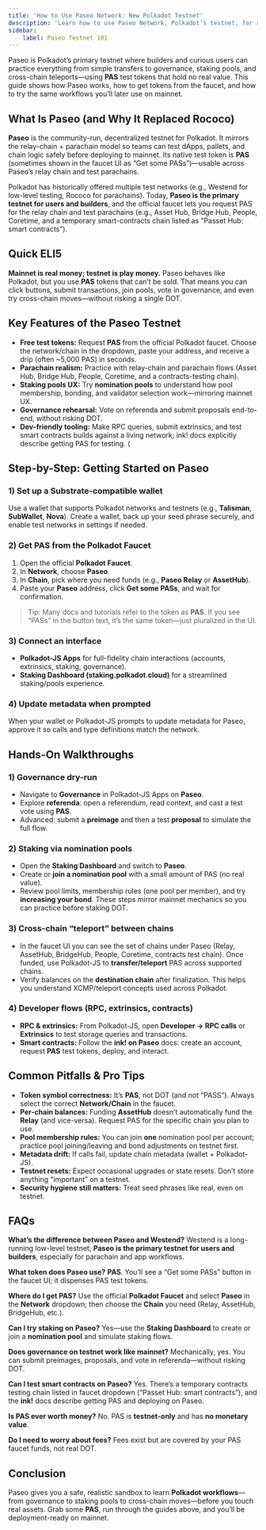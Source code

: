 ```yaml
---
title: 'How to Use Paseo Network: New Polkadot Testnet'
description: 'Learn how to use Paseo Network, Polkadot’s testnet, for safe blockchain experimentation and development with test tokens.'
sidebar: 
    label: Paseo Testnet 101
---
```


Paseo is Polkadot’s primary testnet where builders and curious users can practice everything from simple transfers to governance, staking pools, and cross-chain teleports—using **PAS** test tokens that hold no real value. This guide shows how Paseo works, how to get tokens from the faucet, and how to try the same workflows you’ll later use on mainnet.

## What Is Paseo (and Why It Replaced Rococo)
**Paseo** is the community-run, decentralized testnet for Polkadot. It mirrors the relay-chain + parachain model so teams can test dApps, pallets, and chain logic safely before deploying to mainnet. Its native test token is **PAS** (sometimes shown in the faucet UI as “Get some PASs”)—usable across Paseo’s relay chain and test parachains.  

Polkadot has historically offered multiple test networks (e.g., Westend for low-level testing, Rococo for parachains). Today, **Paseo is the primary testnet for users and builders**, and the official faucet lets you request PAS for the relay chain and test parachains (e.g., Asset Hub, Bridge Hub, People, Coretime, and a temporary smart-contracts chain listed as “Passet Hub: smart contracts”).  

## Quick ELI5
**Mainnet is real money; testnet is play money.** Paseo behaves like Polkadot, but you use **PAS** tokens that can’t be sold. That means you can click buttons, submit transactions, join pools, vote in governance, and even try cross-chain moves—without risking a single DOT.  

## Key Features of the Paseo Testnet

* **Free test tokens:** Request **PAS** from the official Polkadot faucet. Choose the network/chain in the dropdown, paste your address, and receive a drip (often \~5,000 PAS) in seconds.  
* **Parachain realism:** Practice with relay-chain and parachain flows (Asset Hub, Bridge Hub, People, Coretime, and a contracts-testing chain).  
* **Staking pools UX:** Try **nomination pools** to understand how pool membership, bonding, and validator selection work—mirroring mainnet UX.  
* **Governance rehearsal:** Vote on referenda and submit proposals end-to-end, without risking DOT.
* **Dev-friendly tooling:** Make RPC queries, submit extrinsics, and test smart contracts builds against a living network; ink! docs explicitly describe getting PAS for testing. ( 

## Step-by-Step: Getting Started on Paseo

### 1) Set up a Substrate-compatible wallet
Use a wallet that supports Polkadot networks and testnets (e.g., **Talisman**, **SubWallet**, **Nova**). Create a wallet, back up your seed phrase securely, and enable test networks in settings if needed.

### 2) Get **PAS** from the Polkadot Faucet
1. Open the official **Polkadot Faucet**.
2. In **Network**, choose **Paseo**.
3. In **Chain**, pick where you need funds (e.g., **Paseo Relay** or **AssetHub**).
4. Paste your **Paseo** address, click **Get some PASs**, and wait for confirmation.  

> Tip: Many docs and tutorials refer to the token as **PAS**. If you see “PASs” in the button text, it’s the same token—just pluralized in the UI. 
### 3) Connect an interface
* **Polkadot-JS Apps** for full-fidelity chain interactions (accounts, extrinsics, staking, governance).
* **Staking Dashboard (staking.polkadot.cloud)** for a streamlined staking/pools experience.
### 4) Update metadata when prompted
When your wallet or Polkadot-JS prompts to update metadata for Paseo, approve it so calls and type definitions match the network.

## Hands-On Walkthroughs
### 1) Governance dry-run
* Navigate to **Governance** in Polkadot-JS Apps on **Paseo**.
* Explore **referenda**: open a referendum, read context, and cast a test vote using **PAS**.
* Advanced: submit a **preimage** and then a test **proposal** to simulate the full flow.

### 2) Staking via nomination pools
* Open the **Staking Dashboard** and switch to **Paseo**.
* Create or **join a nomination pool** with a small amount of PAS (no real value).
* Review pool limits, membership rules (one pool per member), and try **increasing your bond**. These steps mirror mainnet mechanics so you can practice before staking DOT. 
### 3) Cross-chain “teleport” between chains
* In the faucet UI you can see the set of chains under Paseo (Relay, AssetHub, BridgeHub, People, Coretime, contracts test chain). Once funded, use Polkadot-JS to **transfer/teleport** PAS across supported chains.
* Verify balances on the **destination chain** after finalization. This helps you understand XCMP/teleport concepts used across Polkadot.  
### 4) Developer flows (RPC, extrinsics, contracts)
* **RPC & extrinsics:** From Polkadot-JS, open **Developer → RPC calls** or **Extrinsics** to test storage queries and transactions.
* **Smart contracts:** Follow the **ink! on Paseo** docs: create an account, request **PAS** test tokens, deploy, and interact.  

## Common Pitfalls & Pro Tips
* **Token symbol correctness:** It’s **PAS**, not DOT (and not “PASS”). Always select the correct **Network/Chain** in the faucet.  
* **Per-chain balances:** Funding **AssetHub** doesn’t automatically fund the **Relay** (and vice-versa). Request PAS for the specific chain you plan to use.  
* **Pool membership rules:** You can join **one** nomination pool per account; practice pool joining/leaving and bond adjustments on testnet first.  
* **Metadata drift:** If calls fail, update chain metadata (wallet + Polkadot-JS).
* **Testnet resets:** Expect occasional upgrades or state resets. Don’t store anything “important” on a testnet.
* **Security hygiene still matters:** Treat seed phrases like real, even on testnet.

## FAQs
**What’s the difference between Paseo and Westend?**
Westend is a long-running low-level testnet; **Paseo is the primary testnet for users and builders**, especially for parachain and app workflows.  

**What token does Paseo use?**
**PAS**. You’ll see a “Get some PASs” button in the faucet UI; it dispenses PAS test tokens.  

**Where do I get PAS?**
Use the official **Polkadot Faucet** and select **Paseo** in the **Network** dropdown; then choose the **Chain** you need (Relay, AssetHub, BridgeHub, etc.).  

**Can I try staking on Paseo?**
Yes—use the **Staking Dashboard** to create or join a **nomination pool** and simulate staking flows.  

**Does governance on testnet work like mainnet?**
Mechanically, yes. You can submit preimages, proposals, and vote in referenda—without risking DOT.

**Can I test smart contracts on Paseo?**
Yes. There’s a temporary contracts testing chain listed in faucet dropdown (“Passet Hub: smart contracts”), and the **ink!** docs describe getting PAS and deploying on Paseo.  

**Is PAS ever worth money?**
No. PAS is **testnet-only** and has **no monetary value**.

**Do I need to worry about fees?**
Fees exist but are covered by your PAS faucet funds, not real DOT.

## Conclusion
Paseo gives you a safe, realistic sandbox to learn **Polkadot workflows**—from governance to staking pools to cross-chain moves—before you touch real assets. Grab some **PAS**, run through the guides above, and you’ll be deployment-ready on mainnet.
 